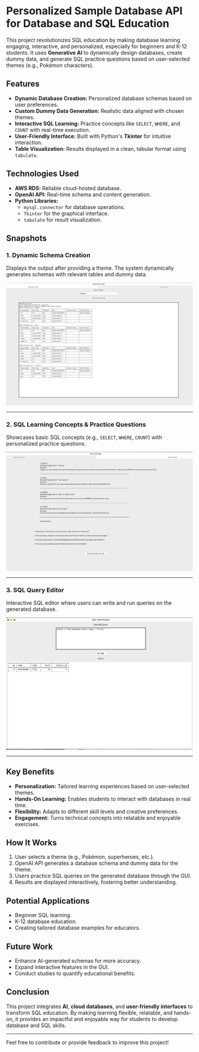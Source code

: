 # Personalized Sample Database API for Database and SQL Education

This project revolutionizes SQL education by making database learning engaging, interactive, and personalized, especially for beginners and K-12 students. It uses **Generative AI** to dynamically design databases, create dummy data, and generate SQL practice questions based on user-selected themes (e.g., Pokémon characters).

## Features
- **Dynamic Database Creation:** Personalized database schemas based on user preferences.
- **Custom Dummy Data Generation:** Realistic data aligned with chosen themes.
- **Interactive SQL Learning:** Practice concepts like `SELECT`, `WHERE`, and `COUNT` with real-time execution.
- **User-Friendly Interface:** Built with Python's **Tkinter** for intuitive interaction.
- **Table Visualization:** Results displayed in a clean, tabular format using `tabulate`.

## Technologies Used
- **AWS RDS:** Reliable cloud-hosted database.
- **OpenAI API:** Real-time schema and content generation.
- **Python Libraries:** 
  - `mysql.connector` for database operations.
  - `Tkinter` for the graphical interface.
  - `tabulate` for result visualization.

## Snapshots

### 1. **Dynamic Schema Creation**
Displays the output after providing a theme. The system dynamically generates schemas with relevant tables and dummy data.  

![Dynamic Schema Creation](dynamic_table_creation.jpeg)

---

### 2. **SQL Learning Concepts & Practice Questions**
Showcases basic SQL concepts (e.g., `SELECT`, `WHERE`, `COUNT`) with personalized practice questions.  

![SQL Learning Concepts](sql_concepts.jpeg)

---

### 3. **SQL Query Editor**
Interactive SQL editor where users can write and run queries on the generated database.  

![SQL Query Editor](sql_editor.jpeg)

---

## Key Benefits
- **Personalization:** Tailored learning experiences based on user-selected themes.
- **Hands-On Learning:** Enables students to interact with databases in real time.
- **Flexibility:** Adapts to different skill levels and creative preferences.
- **Engagement:** Turns technical concepts into relatable and enjoyable exercises.

## How It Works
1. User selects a theme (e.g., Pokémon, superheroes, etc.).
2. OpenAI API generates a database schema and dummy data for the theme.
3. Users practice SQL queries on the generated database through the GUI.
4. Results are displayed interactively, fostering better understanding.

## Potential Applications
- Beginner SQL learning.
- K-12 database education.
- Creating tailored database examples for educators.

## Future Work
- Enhance AI-generated schemas for more accuracy.
- Expand interactive features in the GUI.
- Conduct studies to quantify educational benefits.

## Conclusion
This project integrates **AI**, **cloud databases**, and **user-friendly interfaces** to transform SQL education. By making learning flexible, relatable, and hands-on, it provides an impactful and enjoyable way for students to develop database and SQL skills.

---
Feel free to contribute or provide feedback to improve this project!
